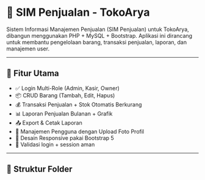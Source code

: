 # 🛒 SIM Penjualan - TokoArya

Sistem Informasi Manajemen Penjualan (SIM Penjualan) untuk TokoArya, dibangun menggunakan PHP + MySQL + Bootstrap. Aplikasi ini dirancang untuk membantu pengelolaan barang, transaksi penjualan, laporan, dan manajemen user.

---

## 🔧 Fitur Utama

- ✅ Login Multi-Role (Admin, Kasir, Owner)
- 📦 CRUD Barang (Tambah, Edit, Hapus)
- 💰 Transaksi Penjualan + Stok Otomatis Berkurang
- 📊 Laporan Penjualan Bulanan + Grafik
- 📤 Export & Cetak Laporan
- 👥 Manajemen Pengguna dengan Upload Foto Profil
- 🎨 Desain Responsive pakai Bootstrap 5
- 🔐 Validasi login + session aman

---

## 📂 Struktur Folder

